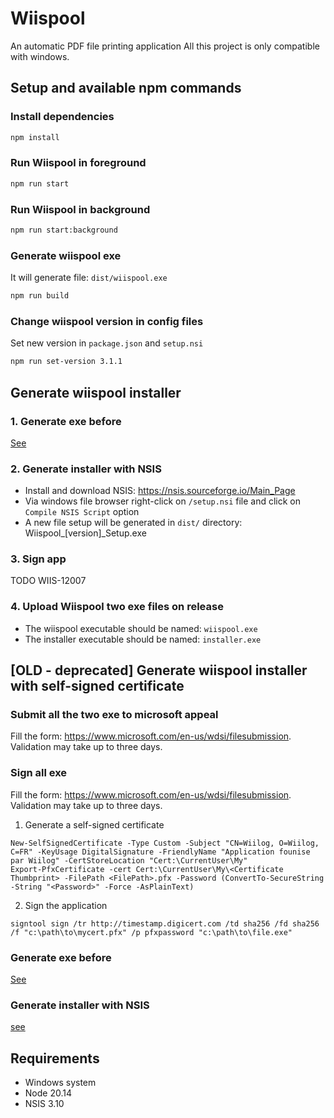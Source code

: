 # Wiispool
An automatic PDF file printing application
All this project is only compatible with windows.

## Setup and available npm commands

### Install dependencies
```sh
npm install
```

###  Run Wiispool in foreground
```sh
npm run start
```

### Run Wiispool in background
```sh
npm run start:background
```

### Generate wiispool exe
It will generate file: `dist/wiispool.exe`
```sh
npm run build
```

### Change wiispool version in config files
Set new version in `package.json` and `setup.nsi`
```sh
npm run set-version 3.1.1
```

## Generate wiispool installer
### 1. Generate exe before
[See](#generate-wiispool-exe)

### 2. Generate installer with NSIS
* Install and download NSIS: https://nsis.sourceforge.io/Main_Page
* Via windows file browser right-click on `/setup.nsi` file and click on `Compile NSIS Script` option
* A new file setup will be generated in `dist/` directory: Wiispool_[version]_Setup.exe

### 3. Sign app

TODO WIIS-12007

### 4. Upload Wiispool two exe files on release
* The wiispool executable should be named: `wiispool.exe`
* The installer executable should be named: `installer.exe`

## [OLD - deprecated] Generate wiispool installer with self-signed certificate

### Submit all the two exe to microsoft appeal
Fill the form: https://www.microsoft.com/en-us/wdsi/filesubmission. Validation may take up to three days.

### Sign all exe
Fill the form: https://www.microsoft.com/en-us/wdsi/filesubmission. Validation may take up to three days.

1. Generate a self-signed certificate

```shell
New-SelfSignedCertificate -Type Custom -Subject "CN=Wiilog, O=Wiilog, C=FR" -KeyUsage DigitalSignature -FriendlyName "Application founise par Wiilog" -CertStoreLocation "Cert:\CurrentUser\My"
Export-PfxCertificate -cert Cert:\CurrentUser\My\<Certificate Thumbprint> -FilePath <FilePath>.pfx -Password (ConvertTo-SecureString -String "<Password>" -Force -AsPlainText)
```

2. Sign the application
```shell
signtool sign /tr http://timestamp.digicert.com /td sha256 /fd sha256 /f "c:\path\to\mycert.pfx" /p pfxpassword "c:\path\to\file.exe"
```

### Generate exe before
[See](#generate-wiispool-exe)

### Generate installer with NSIS
[see](#2-generate-installer-with-nsis)

## Requirements
* Windows system
* Node 20.14
* NSIS 3.10

